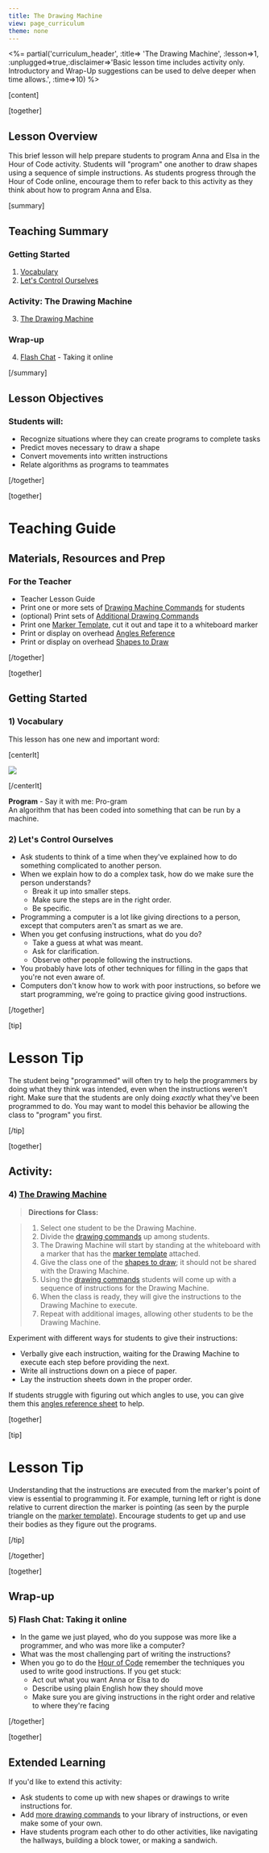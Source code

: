 ```yaml
---
title: The Drawing Machine
view: page_curriculum
theme: none
---
```


<%= partial('curriculum_header', :title=> 'The Drawing Machine', :lesson=>1, :unplugged=>true,:disclaimer=>'Basic lesson time includes activity only. Introductory and Wrap-Up suggestions can be used to delve deeper when time allows.', :time=>10) %>

[content]

[together]

## Lesson Overview 
This brief lesson will help prepare students to program Anna and Elsa in the Hour of Code activity. Students will "program" one another to draw shapes using a sequence of simple instructions. As students progress through the Hour of Code online, encourage them to refer back to this activity as they think about how to program Anna and Elsa.

[summary]

## Teaching Summary
### **Getting Started**


1) [Vocabulary](#Vocab) <br/>
2) [Let's Control Ourselves](#GetStarted)  

### **Activity: The Drawing Machine**

3) [The Drawing Machine](#Activity1)  

### **Wrap-up**

4) [Flash Chat](#WrapUp) - Taking it online

[/summary]

## Lesson Objectives 
### Students will:
- Recognize situations where they can create programs to complete tasks
- Predict moves necessary to draw a shape
- Convert movements into written instructions
- Relate algorithms as programs to teammates 

[/together]

[together]

# Teaching Guide

## Materials, Resources and Prep

### For the Teacher
- Teacher Lesson Guide
- Print one or more sets of [Drawing Machine Commands](drawing_commands.pdf) for students
- (optional) Print sets of [Additional Drawing Commands](more_drawing_commands.pdf)
- Print one [Marker Template](marker_template.pdf), cut it out and tape it to a whiteboard marker
- Print or display on overhead [Angles Reference](visualizing_angles.pdf)
- Print or display on overhead [Shapes to Draw](drawing_shapes.pdf)

[/together]

[together]

## Getting Started


### <a name="Vocab"></a> 1) Vocabulary
This lesson has one new and important word:<br/>

[centerIt]

![](vocab.png)

[/centerIt]

**Program** - Say it with me: Pro-gram <br/>
An algorithm that has been coded into something that can be run by a machine. 

### <a name="GetStarted"></a> 2) Let's Control Ourselves

- Ask students to think of a time when they've explained how to do something complicated to another person.
- When we explain how to do a complex task, how do we make sure the person understands?
    - Break it up into smaller steps.
    - Make sure the steps are in the right order.
    - Be specific.
- Programming a computer is a lot like giving directions to a person, except that computers aren't as smart as we are.
- When you get confusing instructions, what do you do?
    - Take a guess at what was meant.
    - Ask for clarification.
    - Observe other people following the instructions.
- You probably have lots of other techniques for filling in the gaps that you're not even aware of.
- Computers don't know how to work with poor instructions, so before we start programming, we're going to practice giving good instructions.

[/together]

[tip]

# Lesson Tip
The student being "programmed" will often try to help the programmers by doing what they think was intended, even when the instructions weren't right. Make sure that the students are only doing _exactly_ what they've been programmed to do. You may want to model this behavior be allowing the class to "program" you first.

[/tip]

[together]

## Activity:
### <a name="Activity1"></a> 4) [The Drawing Machine](drawing_commands.pdf)

> **Directions for Class:**

> 1. Select one student to be the Drawing Machine.
> 2. Divide the [drawing commands](drawing_commands.pdf) up among students.
> 3. The Drawing Machine will start by standing at the whiteboard with a marker that has the [marker template](marker_template.pdf) attached.
> 4. Give the class one of the [shapes to draw](drawing_shapes.pdf); it should not be shared with the Drawing Machine.
> 5. Using the [drawing commands](drawing_commands.pdf) students will come up with a sequence of instructions for the Drawing Machine.
> 6. When the class is ready, they will give the instructions to the Drawing Machine to execute.
> 7. Repeat with additional images, allowing other students to be the Drawing Machine.


Experiment with different ways for students to give their instructions:

- Verbally give each instruction, waiting for the Drawing Machine to execute each step before providing the next.
- Write all instructions down on a piece of paper.
- Lay the instruction sheets down in the proper order.

If students struggle with figuring out which angles to use, you can give them this [angles reference sheet](visualizing_angles.pdf) to help.

[together]

[tip]

# Lesson Tip

Understanding that the instructions are executed from the marker's point of view is essential to programming it. For example, turning left or right is done relative to current direction the marker is pointing (as seen by the purple triangle on the [marker template](marker_template.pdf)). Encourage students to get up and use their bodies as they figure out the programs.


[/tip]


[/together]


[together]

## Wrap-up
### <a name="WrapUp"></a> 5) Flash Chat: Taking it online

- In the game we just played, who do you suppose was more like a programmer, and who was more like a computer?
- What was the most challenging part of writing the instructions?
- When you go to do the [Hour of Code](http://hourofcode.com/) remember the techniques you used to write good instructions. If you get stuck:
    - Act out what you want Anna or Elsa to do
    - Describe using plain English how they should move
    - Make sure you are giving instructions in the right order and relative to where they're facing
    
[/together]


[together]

## Extended Learning 

If you'd like to extend this activity:

- Ask students to come up with new shapes or drawings to write instructions for.
- Add [more drawing commands](more_drawing_commands.pdf) to your library of instructions, or even make some of your own.
- Have students program each other to do other activities, like navigating the hallways, building a block tower, or making a sandwich.


<link rel="stylesheet" type="text/css" href="../docs/morestyle.css"/>
